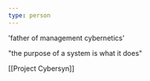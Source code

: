 ```yaml
---
type: person
---
```

'father of management cybernetics'

"the purpose of a system is what it does"

[[Project Cybersyn]]

